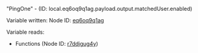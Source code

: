 "PingOne" - (ID: local.eq6oq9q1ag.payload.output.matchedUser.enabled)

Variable written:
Node ID: [eq6oq9q1ag](../nodes/eq6oq9q1ag.md)

Variable reads:
* Functions (Node ID: [r7ddjgug4y](../nodes/r7ddjgug4y.md))
